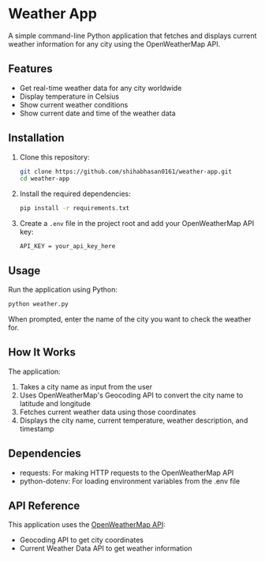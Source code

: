 # Weather App

A simple command-line Python application that fetches and displays current weather information for any city using the OpenWeatherMap API.

## Features

- Get real-time weather data for any city worldwide
- Display temperature in Celsius
- Show current weather conditions
- Show current date and time of the weather data

## Installation

1. Clone this repository:
   ```bash
   git clone https://github.com/shihabhasan0161/weather-app.git
   cd weather-app
   ```

2. Install the required dependencies:
   ```bash
   pip install -r requirements.txt
   ```

3. Create a `.env` file in the project root and add your OpenWeatherMap API key:
   ```
   API_KEY = your_api_key_here
   ```

## Usage

Run the application using Python:

```bash
python weather.py
```

When prompted, enter the name of the city you want to check the weather for.

## How It Works

The application:
1. Takes a city name as input from the user
2. Uses OpenWeatherMap's Geocoding API to convert the city name to latitude and longitude
3. Fetches current weather data using those coordinates
4. Displays the city name, current temperature, weather description, and timestamp

## Dependencies

- requests: For making HTTP requests to the OpenWeatherMap API
- python-dotenv: For loading environment variables from the .env file

## API Reference

This application uses the [OpenWeatherMap API](https://openweathermap.org/api):
- Geocoding API to get city coordinates
- Current Weather Data API to get weather information